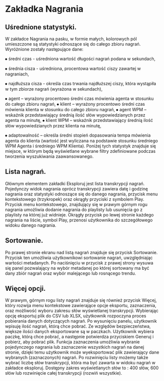 # Zakładka Nagrania

## Uśrednione statystyki.

W zakładce Nagrania na pasku, w formie małych, kolorowych pól umieszczone są statystyki odnoszące się do całego zbioru nagrań. Wyróżnione zostały następujące dane:&#x20;

⦁ średni czas - uśredniona wartość długości nagrań podana w sekundach,

&#x20;⦁ średnia cisza - uśredniona, procentowa wartość ciszy zawartej w nagraniach,

&#x20;⦁ najdłuższa cisza - określa czas trwania najdłuższej ciszy, która wystąpiła w tym zbiorze nagrań (wyrażona w sekundach),&#x20;

⦁ agent – wyrażony procentowo średni czas mówienia agenta w stosunku do całego zbioru nagrań, ⦁ klient – wyrażony procentowo średni czas mówienia klienta w stosunku do całego zbioru nagrań, ⦁ agent WPM – wskaźnik przedstawiający średnią ilość słów wypowiedzianych przez agenta na minutę, ⦁ klient WPM – wskaźnik przedstawiający średnią ilość słów wypowiedzianych przez klienta na minutę,

⦁ adaptowalność – określa średni stopień dopasowania tempa mówienia agenta do klienta (wartość jest wyliczana na podstawie stosunku średniego WPM Agenta i średniego WPM Klienta). Poniżej tych statystyk znajduje się miejsce, w którym będą wyświetlane wybrane filtry zdefiniowane podczas tworzenia wyszukiwania zaawansowanego.

## Lista nagrań.

Głównym elementem zakładki Eksploruj jest lista transkrypcji nagrań. Pojedynczy widok nagrania oprócz transkrypcji zawiera datę i godzinę nagrania oraz statystyki odnoszące się do danego nagrania, przycisk menu kontekstowego (trzykropek) oraz okrągły przyciski z symbolem Play. Przycisk menu kontekstowego, znajdujący się w prawym górnym rogu nagrania umożliwia dodanie nagrania do playlisty lub usunięcia go z playlisty na której już widnieje. Okrągły przycisk po lewej stronie każdego nagrania na liście, symbol Play, przenosi użytkownika do szczegółowego widoku danego nagrania.

## Sortowanie.

Po prawej stronie ekranu nad listą nagrań znajduje się przycisk Sortowanie. Przycisk ten umożliwia użytkownikowi sortowanie nagrań, uwzględniając wartości metadanych. Po naciśnięciu w przycisk z prawej strony wysuwa się panel pozwalający na wybór metadanej po której sortowany ma być dany zbiór nagrań oraz wybór malejącego lub rosnącego trendu.

## Więcej opcji.

W prawym, górnym rogu listy nagrań znajduje się również przycisk Więcej, który rozwija menu kontekstowe zawierające opcje eksportu, zaznaczenia, oraz możliwość wyboru zakresu słów wyświetlanej transkrypcji. Wybierając opcję eksportuj plik do CSV lub XLSX, użytkownik rozpoczyna proces pobierania danych dotyczących nagrań. Po wysunięciu panelu, użytkownik wpisuję ilość nagrań, którą chce pobrać. Ze względów bezpieczeństwa, większe ilości danych eksportowane są w paczkach. Użytkownik wybiera paczkę, którą chce pobrać, a następnie potwierdza przyciskiem Generuj i pobierz, aby pobrać plik. Funkcja zaznaczenia umożliwia wybranie pojedynczego nagrania lub zaznaczenie wszystkich nagrań na danej stronie, dzięki temu użytkownik może wyeksportować plik zawierający dane wybranych (zaznaczonych) nagrań. Po rozwinięciu listy możemy także wybrać liczbę słów transkrypcji, która ma być zawarta w widoku nagrań w zakładce eksploruj. Dostępny zakres wyświetlanych słów to : 400 słów, 600 słów lub rozwinięcie całej transkrypcji (rozwiń wszystkie).
